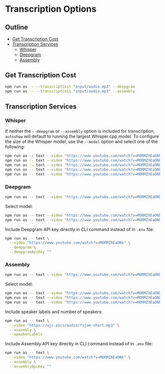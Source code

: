 # Transcription Options

## Outline

- [Get Transcription Cost](#get-transcription-cost)
- [Transcription Services](#transcription-services)
  - [Whisper](#whisper)
  - [Deepgram](#deepgram)
  - [Assembly](#assembly)

## Get Transcription Cost

```bash
npm run as -- --transcriptCost "input/audio.mp3" --deepgram
npm run as -- --transcriptCost "input/audio.mp3" --assembly
```

## Transcription Services

### Whisper

If neither the `--deepgram` or `--assembly` option is included for transcription, `autoshow` will default to running the largest Whisper.cpp model. To configure the size of the Whisper model, use the `--model` option and select one of the following:

```bash
npm run as -- text --video "https://www.youtube.com/watch?v=MORMZXEaONk" --whisper tiny
npm run as -- text --video "https://www.youtube.com/watch?v=MORMZXEaONk" --whisper base
npm run as -- text --video "https://www.youtube.com/watch?v=MORMZXEaONk" --whisper small
npm run as -- text --video "https://www.youtube.com/watch?v=MORMZXEaONk" --whisper medium
npm run as -- text --video "https://www.youtube.com/watch?v=MORMZXEaONk" --whisper large-v3-turbo
```

### Deepgram

```bash
npm run as -- text --video "https://www.youtube.com/watch?v=MORMZXEaONk" --deepgram
```

Select model:

```bash
npm run as -- text --video "https://www.youtube.com/watch?v=MORMZXEaONk" --deepgram nova-3
npm run as -- text --video "https://www.youtube.com/watch?v=MORMZXEaONk" --deepgram nova-2
```

Include Deepgram API key directly in CLI command instead of in `.env` file:

```bash
npm run as -- text \
  --video "https://www.youtube.com/watch?v=MORMZXEaONk" \
  --deepgram \
  --deepgramApiKey ""
```

### Assembly

```bash
npm run as -- text --video "https://www.youtube.com/watch?v=MORMZXEaONk" --assembly
```

Select model:

```bash
npm run as -- text --video "https://www.youtube.com/watch?v=MORMZXEaONk" --assembly nano
npm run as -- text --video "https://www.youtube.com/watch?v=MORMZXEaONk" --assembly slam-1
npm run as -- text --video "https://www.youtube.com/watch?v=MORMZXEaONk" --assembly universal
```

Include speaker labels and number of speakers:

```bash
npm run as -- text \
  --video "https://ajc.pics/audio/fsjam-short.mp3" \
  --assembly \
  --speakerLabels
```

Include Assembly API key directly in CLI command instead of in `.env` file:

```bash
npm run as -- text \
  --video "https://www.youtube.com/watch?v=MORMZXEaONk" \
  --assembly \
  --assemblyApiKey ""
```